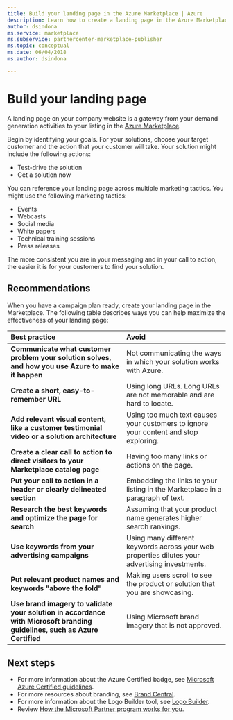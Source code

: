 ```yaml
---
title: Build your landing page in the Azure Marketplace | Azure
description: Learn how to create a landing page in the Azure Marketplace and Microsoft AppSource, for app and service publishers.
author: dsindona
ms.service: marketplace
ms.subservice: partnercenter-marketplace-publisher
ms.topic: conceptual
ms.date: 06/04/2018
ms.author: dsindona

---
```


# Build your landing page

A landing page on your company website is a gateway from your demand generation activities to your listing in the [Azure Marketplace](https://azuremarketplace.microsoft.com).

Begin by identifying your goals. For your solutions, choose your target customer and the action that your customer will take. Your solution might include the following actions:
*   Test-drive the solution
*   Get a solution now

You can reference your landing page across multiple marketing tactics. You might use the following marketing tactics: 
*   Events
*   Webcasts
*   Social media
*   White papers
*   Technical training sessions
*   Press releases

The more consistent you are in your messaging and in your call to action, the easier it is for your customers to find your solution.

## Recommendations

When you have a campaign plan ready, create your landing page in the Marketplace. The following table describes ways you can help maximize the effectiveness of your landing page: 

| Best practice | Avoid |
|:--- |:--- |
| **Communicate what customer problem your solution solves, and how you use Azure to make it happen** | Not communicating the ways in which your solution works with Azure. |
| **Create a short, easy-to-remember URL** | Using long URLs. Long URLs are not memorable and are hard to locate. |
| **Add relevant visual content, like a customer testimonial video or a solution architecture** | Using too much text causes your customers to ignore your content and stop exploring.|
| **Create a clear call to action to direct visitors to your Marketplace catalog page** | Having too many links or actions on the page. |
| **Put your call to action in a header or clearly delineated section** | Embedding the links to your listing in the Marketplace in a paragraph of text. |
| **Research the best keywords and optimize the page for search** | Assuming that your product name generates higher search rankings. |
| **Use keywords from your advertising campaigns** | Using many different keywords across your web properties dilutes your advertising investments. |
| **Put relevant product names and keywords "above the fold"** | Making users scroll to see the product or solution that you are showcasing. |
| **Use brand imagery to validate your solution in accordance with Microsoft branding guidelines, such as Azure Certified** | Using Microsoft brand imagery that is not approved. |

## Next steps

*   For more information about the Azure Certified badge, see [Microsoft Azure Certified guidelines](https://azure.microsoft.com/support/legal/marketplace/certified-guidelines).
*   For more resources about branding, see [Brand Central](https://microsoft.sharepoint.com/teams/brandcentral).
*   For more information about the Logo Builder tool, see [Logo Builder](https://logobuilder.partner.microsoft.com).
*   Review [How the Microsoft Partner program works for you](https://partner.microsoft.com/membership/how-it-works).
